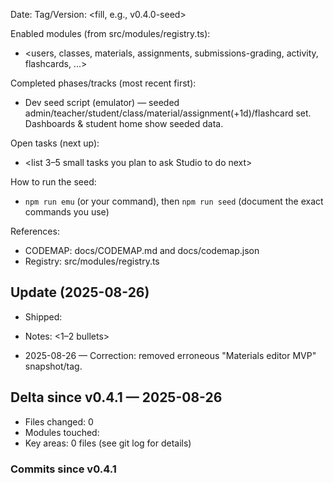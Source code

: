 Date: <fill in today>
Tag/Version: <fill, e.g., v0.4.0-seed>

Enabled modules (from src/modules/registry.ts):
- <users, classes, materials, assignments, submissions-grading, activity, flashcards, ...>

Completed phases/tracks (most recent first):
- Dev seed script (emulator) — seeded admin/teacher/student/class/material/assignment(+1d)/flashcard set. Dashboards & student home show seeded data.

Open tasks (next up):
- <list 3–5 small tasks you plan to ask Studio to do next>

How to run the seed:
- `npm run emu` (or your command), then `npm run seed` (document the exact commands you use)

References:
- CODEMAP: docs/CODEMAP.md and docs/codemap.json
- Registry: src/modules/registry.ts

## Update (2025-08-26)
- Shipped: <task short name>
- Notes: <1–2 bullets>

- 2025-08-26 — Correction: removed erroneous "Materials editor MVP" snapshot/tag.

## Delta since v0.4.1 — 2025-08-26
- Files changed: 0
- Modules touched: 
- Key areas: 0 files (see git log for details)

### Commits since v0.4.1

